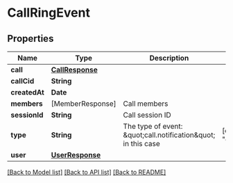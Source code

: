 # CallRingEvent

## Properties
Name | Type | Description | Notes
------------ | ------------- | ------------- | -------------
**call** | [**CallResponse**](CallResponse.md) |  | 
**callCid** | **String** |  | 
**createdAt** | **Date** |  | 
**members** | [MemberResponse] | Call members | 
**sessionId** | **String** | Call session ID | 
**type** | **String** | The type of event: \&quot;call.notification\&quot; in this case | [default to "call.ring"]
**user** | [**UserResponse**](UserResponse.md) |  | 

[[Back to Model list]](../README.md#documentation-for-models) [[Back to API list]](../README.md#documentation-for-api-endpoints) [[Back to README]](../README.md)


